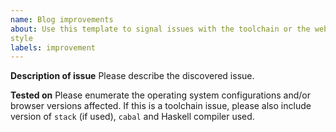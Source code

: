 ```yaml
---
name: Blog improvements
about: Use this template to signal issues with the toolchain or the website
style
labels: improvement
---
```


**Description of issue**
Please describe the discovered issue.

**Tested on**
Please enumerate the operating system configurations and/or browser versions
affected. If this is a toolchain issue, please also include version of
`stack` (if used), `cabal` and Haskell compiler used.
